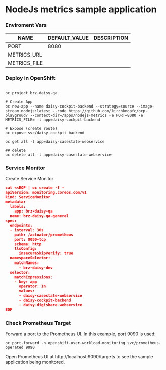 # NodeJs metrics sample application


### Enviroment Vars

|NAME  |DEFAULT_VALUE |DESCRIPTION  |
|---------|---------|---------|
|PORT     |  8080       |         |
|METRICS_URL     |         |         |
|METRICS_FILE     |         |         |


### Deploy in OpenShift
```shell

oc project brz-daisy-qa

# Create App
oc new-app --name daisy-cockpit-backend --strategy=source --image-stream nodejs:latest --code https://github.com/kirchknopfc/ocp-playgroud/ --context-dir=/apps/nodejs-metrics -e PORT=8080 -e METRICS_FILE= -l app=daisy-cockpit-backend

# Expose (create route)
oc expose svc/daisy-cockpit-backend

oc get all -l app=daisy-casestate-webservice

## delete 
oc delete all -l app=daisy-casestate-webservice
```

### Service Monitor
Create Service Monitor

```json
cat <<EOF | oc create -f -
apiVersion: monitoring.coreos.com/v1
kind: ServiceMonitor
metadata:
  labels:
    app: brz-daisy-qa
  name: brz-daisy-qa-general
spec:
  endpoints:
  - interval: 30s
    path: /actuator/prometheus
    port: 8080-tcp
    scheme: http
    tlsConfig:
      insecureSkipVerify: true
  namespaceSelector:
    matchNames:
      - brz-daisy-dev
  selector:
    matchExpressions:
    - key: app
      operator: In
      values:
      - daisy-casestate-webservice
      - daisy-cockpit-backend
      - daisy-digishare-webservice
EOF
```

### Check Prometheus Target
Forward a port to the Prometheus UI. In this example, port 9090 is used:
```
oc port-forward -n openshift-user-workload-monitoring svc/prometheus-operated 9090
```
Open Prometheus UI at http://localhost:9090/targets to see the sample application being monitored.